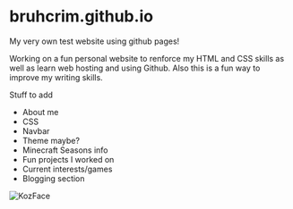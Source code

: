 # bruhcrim.github.io
My very own test website using github pages!

Working on a fun personal website to renforce my HTML and CSS skills as well as learn web hosting and using Github.
Also this is a fun way to improve my writing skills.

Stuff to add
- About me
- CSS
- Navbar
- Theme maybe?
- Minecraft Seasons info
- Fun projects I worked on
- Current interests/games
- Blogging section

![KozFace](https://user-images.githubusercontent.com/122399607/234428225-6d2fc4f2-8ec8-4496-a779-b2e0ee7d9aa3.PNG)
